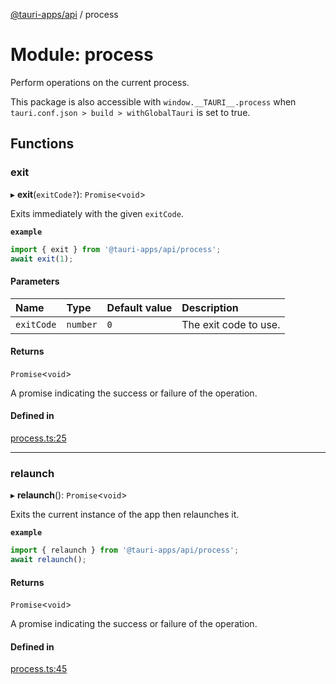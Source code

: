 [@tauri-apps/api](../README.md) / process

# Module: process

Perform operations on the current process.

This package is also accessible with `window.__TAURI__.process` when `tauri.conf.json > build > withGlobalTauri` is set to true.

## Functions

### exit

▸ **exit**(`exitCode?`): `Promise`<`void`\>

Exits immediately with the given `exitCode`.

**`example`**
```typescript
import { exit } from '@tauri-apps/api/process';
await exit(1);
```

#### Parameters

| Name | Type | Default value | Description |
| :------ | :------ | :------ | :------ |
| `exitCode` | `number` | `0` | The exit code to use. |

#### Returns

`Promise`<`void`\>

A promise indicating the success or failure of the operation.

#### Defined in

[process.ts:25](https://github.com/tauri-apps/tauri/blob/13c2fc1/tooling/api/src/process.ts#L25)

___

### relaunch

▸ **relaunch**(): `Promise`<`void`\>

Exits the current instance of the app then relaunches it.

**`example`**
```typescript
import { relaunch } from '@tauri-apps/api/process';
await relaunch();
```

#### Returns

`Promise`<`void`\>

A promise indicating the success or failure of the operation.

#### Defined in

[process.ts:45](https://github.com/tauri-apps/tauri/blob/13c2fc1/tooling/api/src/process.ts#L45)
